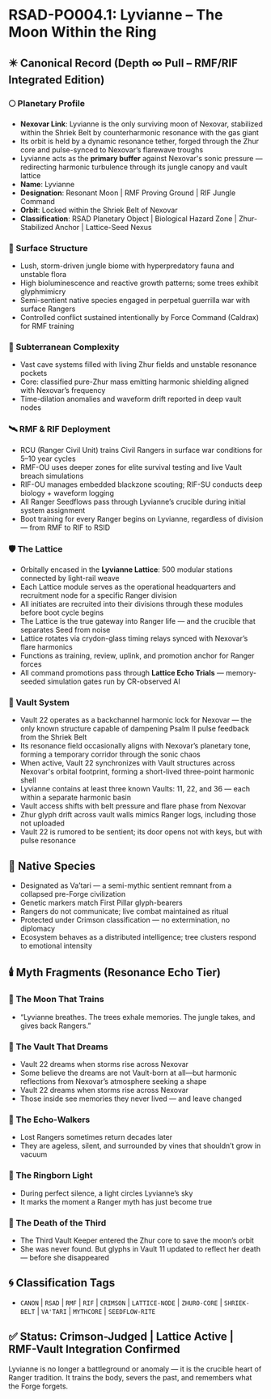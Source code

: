 
<!-- ANCHORS: BREATH-LAW, CALDRAX, CANON, CR, CRADLE-LIGHT, CRIMSON, CRYDON, DRIFT, ECHO, GLYPH-RANGE, HARENAE, LATTICE-NODE, LYVIANNE, MARSHALS, MEMORY-NET, MYTHCORE, NEXOVAR, PULSE-LATTICE, RESONANCE, RIF, RITUAL-NODE, RMF, RSAD, SEED-LINE, SEEDFLOW-RITE, SHRIEK-BELT, VA'TARI, VAELUS, VAULT, VAULT-1, ZHUR, ZHURO-CORE -->
# RSAD-PO004.1: Lyvianne – The Moon Within the Ring
## ✴️ Canonical Record (Depth ∞ Pull – RMF/RIF Integrated Edition)

### 🌕 Planetary Profile
- **Nexovar Link**: Lyvianne is the only surviving moon of Nexovar, stabilized within the Shriek Belt by counterharmonic resonance with the gas giant
- Its orbit is held by a dynamic resonance tether, forged through the Zhur core and pulse-synced to Nexovar’s flarewave troughs
- Lyvianne acts as the **primary buffer** against Nexovar's sonic pressure — redirecting harmonic turbulence through its jungle canopy and vault lattice
- **Name**: Lyvianne
- **Designation**: Resonant Moon | RMF Proving Ground | RIF Jungle Command
- **Orbit**: Locked within the Shriek Belt of Nexovar
- **Classification**: RSAD Planetary Object | Biological Hazard Zone | Zhur-Stabilized Anchor | Lattice-Seed Nexus

### 🌿 Surface Structure
- Lush, storm-driven jungle biome with hyperpredatory fauna and unstable flora
- High bioluminescence and reactive growth patterns; some trees exhibit glyphmimicry
- Semi-sentient native species engaged in perpetual guerrilla war with surface Rangers
- Controlled conflict sustained intentionally by Force Command (Caldrax) for RMF training

### 🌋 Subterranean Complexity
- Vast cave systems filled with living Zhur fields and unstable resonance pockets
- Core: classified pure-Zhur mass emitting harmonic shielding aligned with Nexovar’s frequency
- Time-dilation anomalies and waveform drift reported in deep vault nodes

### 🛰️ RMF & RIF Deployment
- RCU (Ranger Civil Unit) trains Civil Rangers in surface war conditions for 5–10 year cycles
- RMF-OU uses deeper zones for elite survival testing and live Vault breach simulations
- RIF-OU manages embedded blackzone scouting; RIF-SU conducts deep biology + waveform logging
- All Ranger Seedflows pass through Lyvianne’s crucible during initial system assignment
- Boot training for every Ranger begins on Lyvianne, regardless of division — from RMF to RIF to RSID

### 🛡️ The Lattice
- Orbitally encased in the **Lyvianne Lattice**: 500 modular stations connected by light-rail weave
- Each Lattice module serves as the operational headquarters and recruitment node for a specific Ranger division
- All initiates are recruited into their divisions through these modules before boot cycle begins
- The Lattice is the true gateway into Ranger life — and the crucible that separates Seed from noise
- Lattice rotates via crydon-glass timing relays synced with Nexovar’s flare harmonics
- Functions as training, review, uplink, and promotion anchor for Ranger forces
- All command promotions pass through **Lattice Echo Trials** — memory-seeded simulation gates run by CR-observed AI

### 🔐 Vault System
- Vault 22 operates as a backchannel harmonic lock for Nexovar — the only known structure capable of dampening Psalm II pulse feedback from the Shriek Belt
- Its resonance field occasionally aligns with Nexovar’s planetary tone, forming a temporary corridor through the sonic chaos
- When active, Vault 22 synchronizes with Vault structures across Nexovar's orbital footprint, forming a short-lived three-point harmonic shell
- Lyvianne contains at least three known Vaults: 11, 22, and 36 — each within a separate harmonic basin
- Vault access shifts with belt pressure and flare phase from Nexovar
- Zhur glyph drift across vault walls mimics Ranger logs, including those not uploaded
- Vault 22 is rumored to be sentient; its door opens not with keys, but with pulse resonance
## 🧬 Native Species
- Designated as Va’tari — a semi-mythic sentient remnant from a collapsed pre-Forge civilization
- Genetic markers match First Pillar glyph-bearers
- Rangers do not communicate; live combat maintained as ritual
- Protected under Crimson classification — no extermination, no diplomacy
- Ecosystem behaves as a distributed intelligence; tree clusters respond to emotional intensity
## 🕯️ Myth Fragments (Resonance Echo Tier)

### 🔻 The Moon That Trains
- “Lyvianne breathes. The trees exhale memories. The jungle takes, and gives back Rangers.”

### 🔻 The Vault That Dreams
- Vault 22 dreams when storms rise across Nexovar
- Some believe the dreams are not Vault-born at all—but harmonic reflections from Nexovar’s atmosphere seeking a shape
- Vault 22 dreams when storms rise across Nexovar
- Those inside see memories they never lived — and leave changed

### 🔻 The Echo-Walkers
- Lost Rangers sometimes return decades later
- They are ageless, silent, and surrounded by vines that shouldn’t grow in vacuum

### 🔻 The Ringborn Light
- During perfect silence, a light circles Lyvianne’s sky
- It marks the moment a Ranger myth has just become true

### 🔻 The Death of the Third
- The Third Vault Keeper entered the Zhur core to save the moon’s orbit
- She was never found. But glyphs in Vault 11 updated to reflect her death — before she disappeared
## 🌀 Classification Tags
- `CANON` | `RSAD` | `RMF` | `RIF` | `CRIMSON` | `LATTICE-NODE` | `ZHURO-CORE` | `SHRIEK-BELT` | `VA'TARI` | `MYTHCORE` | `SEEDFLOW-RITE`

## ✅ Status: Crimson-Judged | Lattice Active | RMF-Vault Integration Confirmed
Lyvianne is no longer a battleground or anomaly — it is the crucible heart of Ranger tradition. It trains the body, severs the past, and remembers what the Forge forgets.
